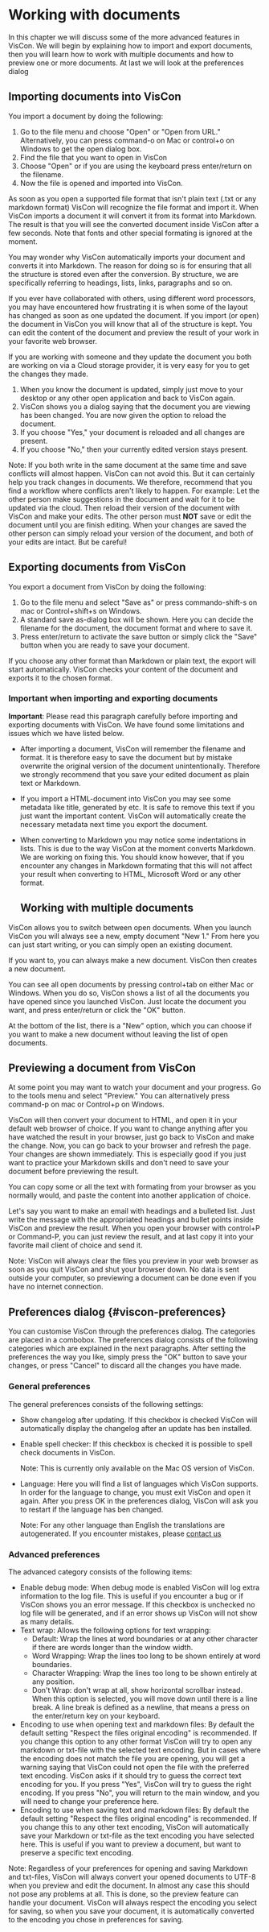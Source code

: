 
# Working with documents

In this chapter we will discuss some of the more advanced features in VisCon. We will begin by explaining how to import and export documents, then you will learn how to work with multiple documents and how to preview one or more documents. At last we will look at the preferences dialog

## Importing documents into VisCon

You import a document by doing the following:

1. Go to the file menu and choose "Open" or "Open from URL." Alternatively, you can press command-o on Mac or control+o on Windows to get the open dialog box.
2. Find the file that you want to open in VisCon
3. Choose "Open" or if you are using the keyboard press enter/return on the filename.
4. Now the file is opened and imported into VisCon.

As soon as you open a supported file format that isn't plain text (.txt or any markdown format) VisCon will recognize the file format and import it. When VisCon imports a document it will convert it from its format into Markdown. The result is that you will see the converted document inside VisCon after a few seconds. Note that fonts and other special formating is ignored at the moment.

You may wonder why VisCon automatically imports your document and converts it into Markdown. The reason for doing so is for ensuring that all the structure is stored even after the conversion. By structure, we are specifically referring to headings, lists, links, paragraphs and so on.

If you ever have collaborated with others, using different word processors, you may have encountered how frustrating it is when some of the layout has changed as soon as one updated the document. If you import (or open) the document in VisCon you will know that all of the structure is kept. You can edit the content of the document and preview the result of your work in your favorite web browser.

If you are working with someone and they update the document you both are working on via a Cloud storage provider, it is very easy for you to get the changes they made.

1. When you know the document is updated, simply just move to your desktop or any other open application and back to VisCon again.
2. VisCon shows you a dialog saying that the document you are viewing has been changed. You are now given the option to reload the document.
3. If you choose "Yes," your document is reloaded and all changes are present.
4. If you choose "No," then your currently edited version stays present.

Note: If you both write in the same document at the same time and save conflicts will almost happen. VisCon can not avoid this. But it can certainly help you track changes in documents. We therefore, recommend that you find a workflow where conflicts aren't likely to happen. For example: Let the other person make suggestions in the document and wait for it to be updated via the cloud. Then reload their version of the document with VisCon and make your edits. The other person must **NOT** save or edit the document until you are finish editing. When your changes are saved the other person can simply reload your version of the document, and both of your edits are intact. But be careful!

## Exporting documents from VisCon

You export a document from VisCon by doing the following:

1. Go to the file menu and select "Save as" or press commando-shift-s on mac or Control+shift+s on Windows.
2. A standard save as-dialog box will be shown. Here you can decide the filename for the document, the document format and where to save it.
3. Press enter/return to activate the save button or simply click the "Save" button when you are ready to save your document.

If you choose any other format than Markdown or plain text, the export will start automatically.
VisCon checks your content of the document and exports it to the chosen format.

### Important when importing and exporting documents

**Important**: Please read this paragraph carefully before importing and exporting documents with VisCon. We have found some limitations and issues which we have listed below.

* After importing a document, VisCon will remember the filename and format. It is therefore easy to save the document but by mistake overwrite the original version of the document unintentionally. Therefore we strongly recommend that you save your edited document as plain text or Markdown.
* If you import a HTML-document into VisCon you may see some metadata like title, generated by etc. It is safe to remove this text if you just want the important content. VisCon will automatically create the necessary metadata next time you export the document.
* When converting to Markdown you may notice some indentations in lists. This is due to the way VisCon at the moment converts Markdown. We are working on fixing this. You should know however, that if you encounter any changes in Markdown formating that this will not affect your result when converting to HTML, Microsoft Word or any other format.

	## Working with multiple documents

VisCon allows you to switch between open documents. When you launch VisCon you will always see a new, empty document "New 1." From here you can just start writing, or you can simply open an existing document.

If you want to, you can always make a new document. VisCon then creates a new document.

You can see all open documents by pressing control+tab on either Mac or Windows. When you do so, VisCon shows a list of all the documents you have opened since you launched VisCon. Just locate the document you want, and press enter/return or click the "OK" button.

At the bottom of the list, there is a "New" option, which you can choose if you want to make a new document without leaving the list of open documents.

## Previewing a document from VisCon

At some point you may want to watch your document and your progress. Go to the tools menu and select "Preview." You can alternatively press command-p on mac or Control+p on Windows.

VisCon will then convert your document to HTML, and open it in your default web browser of choice. If you want to change anything after you have watched the result in your browser, just go back to VisCon and make the change. Now, you can go back to your browser and refresh the page. Your changes are shown immediately. This is especially good if you just want to practice your Markdown skills and don't need to save your document before previewing the result.

You can copy some or all the text with formating from your browser as you normally would, and paste the content into another application of choice.

Let's say you want to make an email with headings and a bulleted list. Just write the message with the appropriated headings and bullet points inside VisCon and preview the result. When you open your browser with control+P or Command-P, you can just review the result, and at last copy it into your favorite mail client of choice and send it.

Note: VisCon will always clear the files you preview in your web browser as soon as you quit VisCon and shut your browser down. No data is sent outside your computer, so previewing a document can be done even if you have no internet connection.

## Preferences dialog {#viscon-preferences}

You can customise VisCon through the preferences dialog. The categories are placed in a combobox.
The preferences dialog consists of the following categories which are explained in the next paragraphs. After setting the preferences the way you like, simply press the "OK" button to save your changes, or press "Cancel" to discard all the changes you have made.

### General preferences

The general preferences consists of the following settings:

* Show changelog after updating. If this checkbox is checked VisCon will automatically display the changelog after an update has ben installed.
* Enable spell checker: If this checkbox is checked it is possible to spell check documents in VisCon.

	Note: This is currently only available on the Mac OS version of VisCon.
* Language: Here you will find a list of languages which VisCon supports. In order for the language to change, you must exit VisCon and open it again. After you press OK in the preferences dialog, VisCon will ask you to restart if the language has ben changed.

	Note: For any other language than English the translations are autogenerated. If you encounter mistakes, please [contact us](https://visconapp.com/contact)

### Advanced preferences

The advanced category consists of the following items:

* Enable debug mode: When debug mode is enabled VisCon will log extra information to the log file. This is useful if you encounter a bug or if VisCon shows you an error message. If this checkbox is unchecked no log file will be generated, and if an error shows up VisCon will not show as many details.
* Text wrap: Allows the following options for text wrapping:
	- Default: Wrap the lines at word boundaries or at any other character if there are words longer than the window width.
	- Word Wrapping: Wrap the lines too long to be shown entirely at word boundaries.
	- Character Wrapping: Wrap the lines too long to be shown entirely at any position.
	- Don't Wrap: don't wrap at all, show horizontal scrollbar instead. When this option is selected, you will move down until there is a line break. A line break is defined as a newline, that means a press on the enter/return key on your keyboard.
* Encoding to use when opening text and markdown files: By default the default setting "Respect the files original encoding" is recommended. If you change this option to any other format VisCon will try to open any markdown or txt-file with the selected text encoding. But in cases where the encoding does not match the file you are opening, you will get a warning saying that VisCon could not open the file with the preferred text encoding. VisCon asks if it should try to guess the correct text encoding for you. If you press "Yes", VisCon will try to guess the right encoding. If you press "No", you will return to the main window, and you will need to change your preference here.
* Encoding to use when saving text and markdown files: By default the default setting "Respect the files original encoding" is recommended. If you change this to any other text encoding, VisCon will automatically save your Markdown or txt-file as the text encoding you have selected here. This is useful if you want to preview a document, but want to preserve a specific text encoding.

Note: Regardless of your preferences for opening and saving Markdown and txt-files, VisCon will always convert your opened documents to UTF-8 when you preview and edit the document. In almost any case this should not pose any problems at all. This is done, so the preview feature can handle your document. VisCon will always respect the encoding you select for saving, so when you save your document, it is automatically converted to the encoding you chose in preferences for saving.
